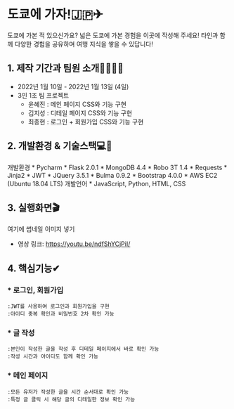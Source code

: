 # 도쿄에 가자!🇯🇵✈


도쿄에 가본 적 있으신가요? 넓은 도쿄에 가본 경험을 이곳에 작성해 주세요!
타인과 함께 다양한 경험을 공유하며 여행 지식을 쌓을 수 있답니다!

## 1. 제작 기간과 팀원 소개👨‍💻👩‍💻

* 2022년 1월 10일 - 2022년 1월 13일 (4일)
* 3인 1조 팀 프로젝트   
  * 윤혜진 : 메인 페이지 CSS와 기능 구현   
  * 김지성 : 디테일 페이지 CSS와 기능 구현   
  * 최종현 : 로그인 + 회원가입 CSS와 기능 구현   
 
## 2. 개발환경 & 기술스택💻🔨 
</pre>
개발환경
* Pycharm
* Flask 2.0.1   
* MongoDB 4.4
* Robo 3T 1.4
* Requests
* Jinja2
* JWT
* JQuery 3.5.1   
* Bulma 0.9.2
* Bootstrap 4.0.0
* AWS EC2 (Ubuntu 18.04 LTS)
</pre>
개발언어 
* JavaScript, Python, HTML, CSS

## 3. 실행화면🎬
여기에 썸네일 이미지 넣기
* 영상 링크: <https://youtu.be/ndfShYCjPiI/>

## 4. 핵심기능✔
### * 로그인, 회원가입
    :JWT를 사용하여 로그인과 회원가입을 구현
    :아이디 중복 확인과 비밀번호 2차 확인 가능
### * 글 작성
    :본인이 작성한 글을 작성 후 디테일 페이지에서 바로 확인 가능
    :작성 시간과 아이디도 함께 확인 가능
### * 메인 페이지
    :모든 유저가 작성한 글을 시간 순서대로 확인 가능
    :특정 글 클릭 시 해당 글의 디테일한 정보 확인 가능
